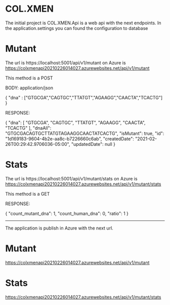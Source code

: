 # COL.XMEN

The initial project is COL.XMEN.Api is a web api with the next endpoints. In the application.settings you can found the configuration to database

# Mutant

The url is https://localhost:5001/api/v1/mutant on Azure is https://colxmenapi20210226014027.azurewebsites.net/api/v1/mutant


This method is a POST 

BODY:  application/json

{
    "dna" : ["GTGCGA","CAGTGC","TTATGT","AGAAGG","CAACTA","TCACTG"]
}

RESPONSE:

{
    "dna": [
        "GTGCGA",
        "CAGTGC",
        "TTATGT",
        "AGAAGG",
        "CAACTA",
        "TCACTG"
    ],
    "dnaAll": "GTGCGACAGTGCTTATGTAGAAGGCAACTATCACTG",
    "isMutant": true,
    "id": "1d169183-9604-4b2e-aa8c-b7226660c6ab",
    "createdDate": "2021-02-26T00:29:42.9706036-05:00",
    "updatedDate": null
}


# Stats

The url is https://localhost:5001/api/v1/mutant/stats on Azure is https://colxmenapi20210226014027.azurewebsites.net/api/v1/mutant/stats

This method is a GET

RESPONSE:

{
    "count_mutant_dna": 1,
    "count_human_dna": 0,
    "ratio": 1
}
_____________________________


The application is publish in Azure with the next url.

# Mutant
https://colxmenapi20210226014027.azurewebsites.net/api/v1/mutant


# Stats
https://colxmenapi20210226014027.azurewebsites.net/api/v1/mutant/stats
